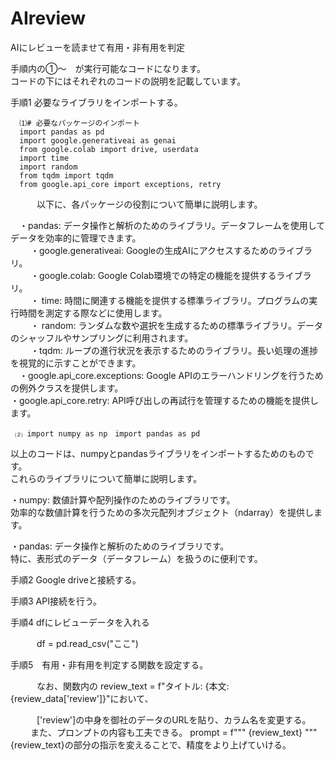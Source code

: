 # AIreview
AIにレビューを読ませて有用・非有用を判定  

手順内の①～　が実行可能なコードになります。  
コードの下にはそれぞれのコードの説明を記載しています。

手順1 必要なライブラリをインポートする。  

      ⑴# 必要なパッケージのインポート
      import pandas as pd
      import google.generativeai as genai
      from google.colab import drive, userdata
      import time
      import random
      from tqdm import tqdm
      from google.api_core import exceptions, retry   

  
  　　　以下に、各パッケージの役割について簡単に説明します。  
    
   　・pandas: データ操作と解析のためのライブラリ。データフレームを使用してデータを効率的に管理できます。  
　　 ・google.generativeai: Googleの生成AIにアクセスするためのライブラリ。  
　　 ・google.colab: Google Colab環境での特定の機能を提供するライブラリ。  
　　 ・ time: 時間に関連する機能を提供する標準ライブラリ。プログラムの実行時間を測定する際などに使用します。  
　　 ・ random: ランダムな数や選択を生成するための標準ライブラリ。データのシャッフルやサンプリングに利用されます。  
　　 ・tqdm: ループの進行状況を表示するためのライブラリ。長い処理の進捗を視覚的に示すことができます。  
   　・google.api_core.exceptions: Google APIのエラーハンドリングを行うための例外クラスを提供します。  
     ・google.api_core.retry: API呼び出しの再試行を管理するための機能を提供します。  

     ⑵ import numpy as np　import pandas as pd 
     
以上のコードは、numpyとpandasライブラリをインポートするためのものです。  
これらのライブラリについて簡単に説明します。  

・numpy: 数値計算や配列操作のためのライブラリです。  
         効率的な数値計算を行うための多次元配列オブジェクト（ndarray）を提供します。

・pandas: データ操作と解析のためのライブラリです。  
          特に、表形式のデータ（データフレーム）を扱うのに便利です。

     
    

      

手順2 Google driveと接続する。  

手順3 API接続を行う。  

手順4 dfにレビューデータを入れる  

　　　df = pd.read_csv("ここ")  
   
手順5　有用・非有用を判定する関数を設定する。  

　　　なお、関数内の review_text = f"タイトル: {本文: {review_data['review']}"において、  
    
　　　['review']の中身を御社のデータのURLを貼り、カラム名を変更する。  
   　　
     また、プロンプトの内容も工夫できる。
     prompt = f"""
     {review_text}
     """
      {review_text}の部分の指示を変えることで、精度をより上げていける。
     
     
